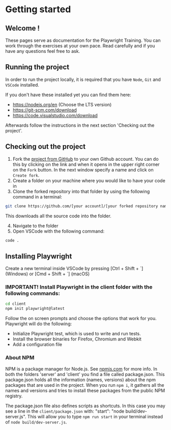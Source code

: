 # Getting started

## Welcome !

These pages serve as documentation for the Playwright Training. You can work through the exercises at your own pace. Read carefully and if you have any questions feel free to ask.

## Running the project

In order to run the project locally, it is required that you have `Node`, `Git` and `VSCode` installed.

If you don't have these installed yet you can find them here:

- https://nodejs.org/en (Choose the LTS version)
- https://git-scm.com/download
- https://code.visualstudio.com/download

Afterwards follow the instructions in the next section 'Checking out the project'.

## Checking out the project

1. Fork the [project from GitHub](https://github.com/xebia/cypress-training) to your own Github account. You can do this by clicking on the link and when it opens in the upper right corner on the `Fork` button. In the next window specify a name and click on `Create fork`.
2. Create a folder on your machine where you would like to have your code in
3. Clone the forked repository into that folder by using the following command in a terminal:

``` bash
git clone https://github.com/[your account]/[your forked repository name].git [your directory]
```

This downloads all the source code into the folder.

4. Navigate to the folder
5. Open VSCode with the following command:

```bash
code .
```


## Installing Playwright

Create a new terminal inside VSCode by pressing [Ctrl + Shift + \`] (Windows) or [Cmd + Shift + \`] (macOS)

### IMPORTANT! Install Playwright in the client folder with the following commands:

```bash
cd client
npm init playwright@latest 
```

Follow the on screen prompts and choose the options that work for you.
Playwright will do the following:

- Initialize Playwright test, which is used to write and run tests.
- Install the browser binaries for Firefox, Chromium and Webkit
- Add a configuration file

### About NPM

NPM is a package manager for Node.js. See [npmjs.com](https://docs.npmjs.com/getting-started/what-is-npm#what-is-npm) for more info.
In both the folders 'server' and 'client' you find a file called package.json.
This package.json holds all the information (names, versions) about the npm packages that are used in the project.
When you run `npm i`, it gathers all the names and versions and tries to install these packages from the public NPM registry.

The package.json file also defines scripts as shortcuts.
In this case you may see a line in the `client/package.json` with: "start": "node build/dev-server.js".
This will allow you to type `npm run start` in your terminal instead of `node build/dev-server.js`.

